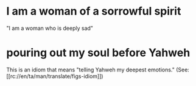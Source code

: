 # I am a woman of a sorrowful spirit

"I am a woman who is deeply sad"

# pouring out my soul before Yahweh

This is an idiom that means "telling Yahweh my deepest emotions." (See: [[rc://en/ta/man/translate/figs-idiom]])


